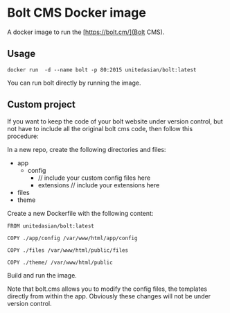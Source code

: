 Bolt CMS Docker image
=====================

A docker image to run the [https://bolt.cm/](Bolt CMS).

Usage
-----

```
docker run  -d --name bolt -p 80:2015 unitedasian/bolt:latest
```

You can run bolt directly by running the image.

Custom project
--------------

If you want to keep the code of your bolt website under version control, but not have to include all the original bolt cms code, then follow this procedure:

In a new repo, create the following directories and files:

* app
  * config
    * // include your custom config files here
    * extensions
      // include your extensions here
* files
* theme

Create a new Dockerfile with the following content:

```
FROM unitedasian/bolt:latest

COPY ./app/config /var/www/html/app/config

COPY ./files /var/www/html/public/files

COPY ./theme/ /var/www/html/public
```

Build and run the image.

Note that bolt.cms allows you to modify the config files, the templates directly from within the app. Obviously these changes will not be under version control.


